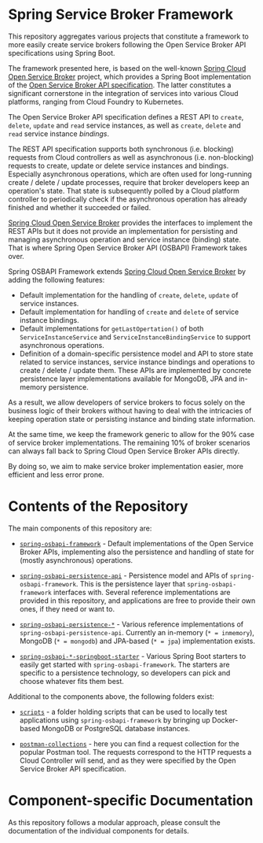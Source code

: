 # Spring Service Broker Framework

This repository aggregates various projects that constitute a framework to more easily create service brokers following the Open Service Broker API specifications using Spring Boot.

The framework presented here, is based on the well-known [Spring Cloud Open Service Broker](https://spring.io/projects/spring-cloud-open-service-broker) project, which provides a Spring Boot implementation of the [Open Service Broker API specification](https://www.openservicebrokerapi.org/). The latter constitutes a significant cornerstone in the integration of services into various Cloud platforms, ranging from Cloud Foundry to Kubernetes.

The Open Service Broker API specification defines a REST API to `create`, `delete`, `update` and `read` service instances, as well as `create`, `delete` and `read` service instance _bindings_.

The REST API specification supports both synchronous (i.e. blocking) requests from Cloud controllers as well as asynchronous (i.e. non-blocking) requests to create, update or delete service instances and bindings. Especially asynchronous operations, which are often used for long-running create / delete / update processes, require that broker developers keep an operation's state. That state is subsequently polled by a Cloud platform controller to periodically check if the asynchronous operation has already finished and whether it succeeded or failed.

[Spring Cloud Open Service Broker](https://spring.io/projects/spring-cloud-open-service-broker) provides the interfaces to implement the REST APIs but it does not provide an implementation for persisting and managing asynchronous operation and service instance (binding) state. 
That is where Spring Open Service Broker API (OSBAPI) Framework takes over.

Spring OSBAPI Framework extends [Spring Cloud Open Service Broker](https://spring.io/projects/spring-cloud-open-service-broker) by adding the following features:

- Default implementation for the handling of `create`, `delete`, `update` of service instances.
- Default implementation for handling of `create` and `delete` of service instance bindings.
- Default implementations for `getLastOpertation()` of both `ServiceInstanceService` and `ServiceInstanceBindingService` to support asynchronous operations.
- Definition of a domain-specific persistence model and API to store state related to service instances, service instance bindings and operations to create / delete / update them. These APIs are implemented by concrete persistence layer implementations available for MongoDB, JPA and in-memory persistence.

As a result, we allow developers of service brokers to focus solely on the business logic of their brokers without having to deal with the intricacies of keeping operation state or persisting instance and binding state information.

At the same time, we keep the framework generic to allow for the 90% case of service broker implementations.
The remaining 10% of broker scenarios can always fall back to Spring Cloud Open Service Broker APIs directly.

By doing so, we aim to make service broker implementation easier, more efficient and less error prone.

# Contents of the Repository

The main components of this repository are:

* [`spring-osbapi-framework`](./spring-osbapi-framework/) - Default implementations of the Open Service Broker APIs, implementing also the persistence and handling of state for (mostly asynchronous) operations.

* [`spring-osbapi-persistence-api`](./spring-osbapi-persistence-api/) - Persistence model and APIs of `spring-osbapi-framework`. This is the persistence layer that `spring-osbapi-framework` interfaces with. Several reference implementations are provided in this repository, and applications are free to provide their own ones, if they need or want to.

* [`spring-osbapi-persistence-*`](./README.md) - Various reference implementations of `spring-osbapi-persistence-api`. Currently an in-memory (`* = inmemory`), MongoDB (`* = mongodb`) and JPA-based (`* = jpa`) implementation exists.

* [`spring-osbapi-*-springboot-starter`](./spring-osbapi-starters/) - Various Spring Boot starters to easily get started with `spring-osbapi-framework`. The starters are specific to a persistence technology, so developers can pick and choose whatever fits them best.

Additional to the components above, the following folders exist:
* [`scripts`](./scripts/) - a folder holding scripts that can be used to locally test applications using `spring-osbapi-framework` by bringing up Docker-based MongoDB  or PostgreSQL database instances.

* [`postman-collections`](./postman-collections/) - here you can find a request collection for the popular Postman tool. The requests correspond to the HTTP requests a Cloud Controller will send, and as they were specified by the Open Service Broker API specification.

# Component-specific Documentation

As this repository follows a modular approach, please consult the documentation of the individual components for details.
